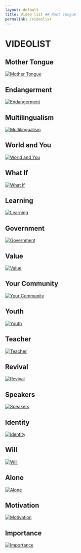 ```yaml
---
layout: default
title: Video list ## Root Tongue
permalink: /videolist
---
```

# VIDEOLIST

## Mother Tongue
[![Mother Tongue](/assets/video/Mother-Tongue.jpg)](/clip-01-mother-tongue)
##


## Endangerment
[![Endangerment](/assets/video/Endangerment.jpg)](/clip-02-endangerment)
##


## Multilingualism
[![Multilingualism](/assets/video/Multilingualism.jpg)](/clip-03-multilingualism)
##


## World and You
[![World and You](/assets/video/World-and-You.jpg)](/clip-04-world-and-you)
##



## What If
[![What If](/assets/video/What-If.jpg)](/clip-05-what-if)
##



## Learning
[![Learning](/assets/video/Learning.jpg)](/clip-06-learning)
##



## Government
[![Government](/assets/video/Government.jpg)](/clip-07-government)
##



## Value
[![Value](/assets/video/Value.jpg)](/clip-08-value)
##



## Your Community
[![Your Community](/assets/video/Your-Community.jpg)](/clip-09-your-community)
##



## Youth
[![Youth](/assets/video/Youth.jpg)](/clip-10-youth)
##



## Teacher
[![Teacher](/assets/video/Teacher.jpg)](/clip-11-teacher)
##



## Revival
[![Revival](/assets/video/Revival.jpg)](/clip-12-revival)
##



## Speakers
[![Speakers](/assets/video/Speakers.jpg)](/clip-13-speakers)
##



## Identity
[![Identity](/assets/video/Identity.jpg)](/clip-14-identity)
##



## Will
[![Will](/assets/video/Will.jpg)](/clip-15-will)
##



## Alone
[![Alone](/assets/video/Alone.jpg)](/clip-16-alone)
##



## Motivation
[![Motivation](/assets/video/Motivation.jpg)](/clip-17-motivation)
##



## Importance
[![Importance](/assets/video/Importance.jpg)](/clip-18-importance)
##


